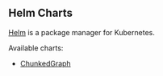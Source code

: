 ## Helm Charts

[Helm](https://helm.sh/) is a package manager for Kubernetes.

Available charts:

- [ChunkedGraph](http:/zettaai.github.io/helm-charts/charts/chunkedgraph)
